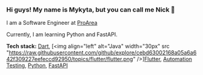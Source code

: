 ### Hi guys! My name is Mykyta, but you can call me Nick 👋

I am a Software Engineer at [ProArea](https://proarea.com/)

Currently, I am learning Python and FastAPI.

**Tech stack:**
[Dart](https://dart.dev/), [<img align="left" alt="Java" width="30px" src "https://raw.githubusercontent.com/github/explore/cebd63002168a05a6a642f309227eefeccd92950/topics/flutter/flutter.png" />][Flutter](https://flutter.dev/), [Automation Testing](https://docs.flutter.dev/testing), [Python](https://www.python.org/), [FastAPI](https://fastapi.tiangolo.com/)



<!--
**mykyta-kovalenko/mykyta-kovalenko** is a ✨ _special_ ✨ repository because its `README.md` (this file) appears on your GitHub profile.

Here are some ideas to get you started:

- 🔭 I’m currently working on ...
- 🌱 I’m currently learning ...
- 👯 I’m looking to collaborate on ...
- 🤔 I’m looking for help with ...
- 💬 Ask me about ...
- 📫 How to reach me: ...
- 😄 Pronouns: ...
- ⚡ Fun fact: ...
-->
